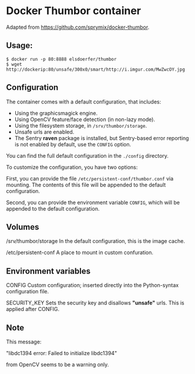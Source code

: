 Docker Thumbor container
========================

Adapted from https://github.com/sprymix/docker-thumbor.


Usage:
------

    $ docker run -p 80:8888 elsdoerfer/thumbor
    $ wget http://dockerip:80/unsafe/300x0/smart/http://i.imgur.com/MwZwcOY.jpg


Configuration
-------------

The container comes with a default configuration, that includes:

- Using the graphicsmagick engine.
- Using OpenCV feature/face detection (in non-lazy mode).
- Using the filesystem storage, in ``/srv/thumbor/storage``.
- Unsafe urls are enabled.
- The Sentry **raven** package is installed, but Sentry-based error reporting
   is not enabled by default, use the ``CONFIG`` option.

You can find the full default configuration in the ``./config`` directory.

To customize the configuration, you have two options:

First, you can provide the file ``/etc/persistent-conf/thumbor.conf`` via
mounting. The contents of this file will be appended to the default
configuration.

Second, you can provide the environment variable ``CONFIG``, which will
be appended to the default configuration.


Volumes
-------

/srv/thumbor/storage
    In the default configuration, this is the image cache.

/etc/persistent-conf
    A place to mount in custom confuration.


Environment variables
---------------------

CONFIG
   Custom configuration; inserted directly into the Python-syntax
   configuration file.

SECURITY_KEY
    Sets the security key and disallows **"unsafe"** urls.
    This is applied after CONFIG.


Note
----

This message:

"libdc1394 error: Failed to initialize libdc1394"

from OpenCV seems to be a warning only.
